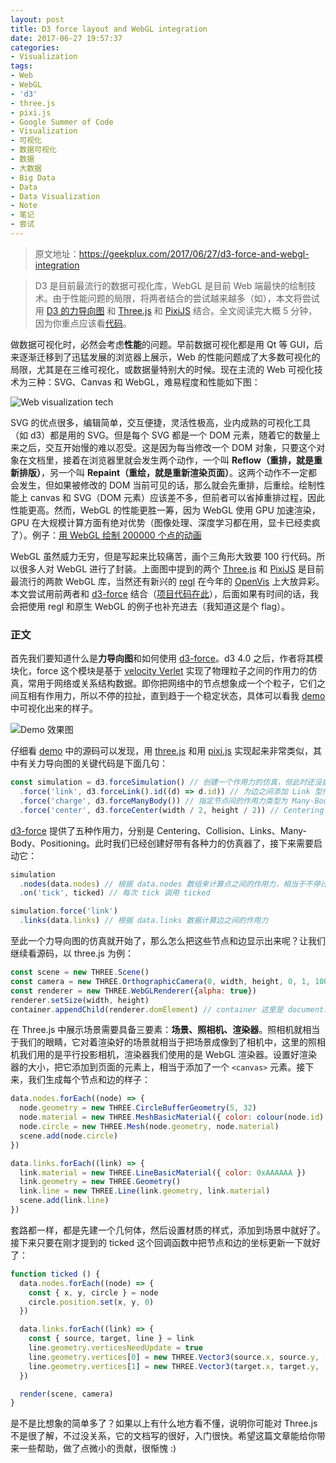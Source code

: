 ```yaml
---
layout: post
title: D3 force layout and WebGL integration
date: 2017-06-27 19:57:37
categories:
- Visualization
tags:
- Web
- WebGL
- 'd3'
- three.js
- pixi.js
- Google Summer of Code
- Visualization
- 可视化
- 数据可视化
- 数据
- 大数据
- Big Data
- Data
- Data Visualization
- Note
- 笔记
- 尝试
---
```


> 原文地址：[https://geekplux.com/2017/06/27/d3-force-and-webgl-integration ](https://geekplux.com/2017/06/27/d3-force-and-webgl-integration)

> D3 是目前最流行的数据可视化库，WebGL 是目前 Web 端最快的绘制技术。由于性能问题的局限，将两者结合的尝试越来越多（如），本文将尝试用 [D3 的力导向图](https://github.com/d3/d3-force/) 和 [Three.js](https://github.com/mrdoob/three.js/) 和 [PixiJS](https://github.com/pixijs/pixi.js) 结合。全文阅读完大概 5 分钟，因为你重点应该看[代码](https://github.com/geekplux/d3-force-webgl-integration-demo)。


做数据可视化时，必然会考虑**性能**的问题。早前数据可视化都是用 Qt 等 GUI，后来逐渐迁移到了迅猛发展的浏览器上展示，Web 的性能问题成了大多数可视化的局限，尤其是在三维可视化，或数据量特别大的时候。现在主流的 Web 可视化技术为三种：SVG、Canvas 和 WebGL，难易程度和性能如下图：

![Web visualization tech](https://ooo.0o0.ooo/2017/07/09/59610ee72e616.png)

SVG 的优点很多，编辑简单，交互便捷，灵活性极高，业内成熟的可视化工具（如 d3）都是用的 SVG。但是每个 SVG 都是一个 DOM 元素，随着它的数量上来之后，交互开始慢的难以忍受。这是因为每当修改一个 DOM 对象，只要这个对象在文档里，接着在浏览器里就会发生两个动作，一个叫 **Reflow（重排，就是重新排版）**，另一个叫 **Repaint（重绘，就是重新渲染页面）**。这两个动作不一定都会发生，但如果被修改的 DOM 当前可见的话，那么就会先重排，后重绘。绘制性能上 canvas 和 SVG（DOM 元素）应该差不多，但前者可以省掉重排过程，因此性能更高。然而，WebGL 的性能更胜一筹，因为 WebGL 使用 GPU 加速渲染，GPU 在大规模计算方面有绝对优势（图像处理、深度学习都在用，显卡已经卖疯了）。例子：[用 WebGL 绘制 200000 个点的动画](https://rreusser.github.io/smoothly-animating-points-with-regl/)

WebGL 虽然威力无穷，但是写起来比较痛苦，画个三角形大致要 100 行代码。所以很多人对 WebGL 进行了封装。上面图中提到的两个 [Three.js](https://github.com/mrdoob/three.js/) 和 [PixiJS](https://github.com/pixijs/pixi.js) 是目前最流行的两款 WebGL 库，当然还有新兴的 [regl](https://github.com/regl-project/regl) 在今年的 [OpenVis](https://openvisconf.com/) 上大放异彩。本文尝试用前两者和 [d3-force](https://github.com/d3/d3-force/) 结合（[项目代码在此](https://github.com/geekplux/d3-force-webgl-integration-demo)），后面如果有时间的话，我会把使用 regl 和原生 WebGL 的例子也补充进去（我知道这是个 flag）。

### 正文

首先我们要知道什么是**力导向图**和如何使用 [d3-force](https://github.com/d3/d3-force/)。d3 4.0 之后，作者将其模块化，force 这个模块是基于 [velocity Verlet](https://en.wikipedia.org/wiki/Verlet_integration) 实现了物理粒子之间的作用力的仿真，常用于网络或关系结构数据。即你把网络中的节点想象成一个个粒子，它们之间互相有作用力，所以不停的拉扯，直到趋于一个稳定状态，具体可以看我 [demo](https://github.com/geekplux/d3-force-webgl-integration-demo) 中可视化出来的样子。

![Demo 效果图](https://ooo.0o0.ooo/2017/07/09/59610ee4d02d5.png)

仔细看 [demo](https://github.com/geekplux/d3-force-webgl-integration-demo) 中的源码可以发现，用 [three.js](https://github.com/geekplux/d3-force-webgl-integration-demo/blob/master/src/three.js) 和用 [pixi.js](https://github.com/geekplux/d3-force-webgl-integration-demo/blob/master/src/pixi.js) 实现起来非常类似，其中有关力导向图的关键代码是下面几句：

```js
const simulation = d3.forceSimulation() // 创建一个作用力的仿真，但此时还没启动
  .force('link', d3.forceLink().id((d) => d.id)) // 为边之间添加 Link 型作用力
  .force('charge', d3.forceManyBody()) // 指定节点间的作用力类型为 Many-Body 型
  .force('center', d3.forceCenter(width / 2, height / 2)) // Centering 作用力指定布局围绕的中心
```

[d3-force](https://github.com/d3/d3-force/) 提供了五种作用力，分别是 Centering、Collision、Links、Many-Body、Positioning。此时我们已经创建好带有各种力的仿真器了，接下来需要启动它：

```js
simulation
  .nodes(data.nodes) // 根据 data.nodes 数组来计算点之间的作用力，相当于不停计算节点的 xy 坐标
  .on('tick', ticked) // 每次 tick 调用 ticked

simulation.force('link')
  .links(data.links) // 根据 data.links 数据计算边之间的作用力
```

至此一个力导向图的仿真就开始了，那么怎么把这些节点和边显示出来呢？让我们继续看源码，以 three.js 为例：

```js
const scene = new THREE.Scene()
const camera = new THREE.OrthographicCamera(0, width, height, 0, 1, 1000)
const renderer = new THREE.WebGLRenderer({alpha: true})
renderer.setSize(width, height)
container.appendChild(renderer.domElement) // container 这里是 document.body
```

在 Three.js 中展示场景需要具备三要素：**场景、照相机、渲染器**。照相机就相当于我们的眼睛，它对着渲染好的场景就相当于把场景成像到了相机中，这里的照相机我们用的是平行投影相机，渲染器我们使用的是 WebGL 渲染器。设置好渲染器的大小，把它添加到页面的元素上，相当于添加了一个 `<canvas>` 元素。接下来，我们生成每个节点和边的样子：

```js
data.nodes.forEach((node) => {
  node.geometry = new THREE.CircleBufferGeometry(5, 32)
  node.material = new THREE.MeshBasicMaterial({ color: colour(node.id) })
  node.circle = new THREE.Mesh(node.geometry, node.material)
  scene.add(node.circle)
})

data.links.forEach((link) => {
  link.material = new THREE.LineBasicMaterial({ color: 0xAAAAAA })
  link.geometry = new THREE.Geometry()
  link.line = new THREE.Line(link.geometry, link.material)
  scene.add(link.line)
})
```

套路都一样，都是先建一个几何体，然后设置材质的样式，添加到场景中就好了。接下来只要在刚才提到的 ticked 这个回调函数中把节点和边的坐标更新一下就好了：


```js
function ticked () {
  data.nodes.forEach((node) => {
    const { x, y, circle } = node
    circle.position.set(x, y, 0)
  })

  data.links.forEach((link) => {
    const { source, target, line } = link
    line.geometry.verticesNeedUpdate = true
    line.geometry.vertices[0] = new THREE.Vector3(source.x, source.y, -1)
    line.geometry.vertices[1] = new THREE.Vector3(target.x, target.y, -1)
  })

  render(scene, camera)
}
```

是不是比想象的简单多了？如果以上有什么地方看不懂，说明你可能对 Three.js 不是很了解，不过没关系，它的文档写的很好，入门很快。希望这篇文章能给你带来一些帮助，做了点微小的贡献，很惭愧 :)



